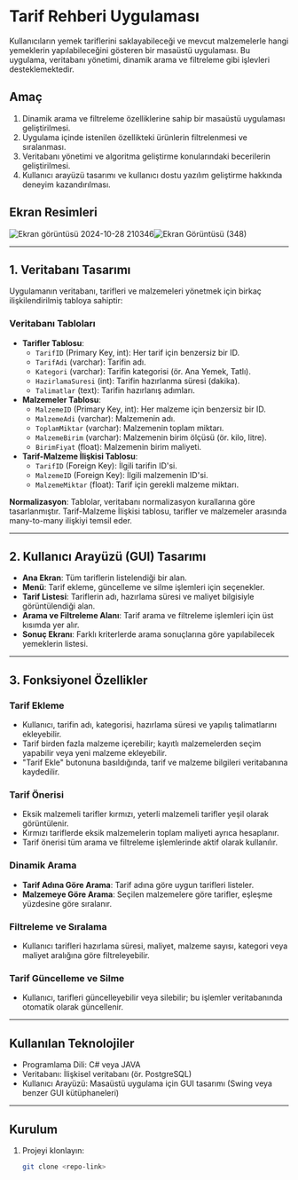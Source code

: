 # Tarif Rehberi Uygulaması

Kullanıcıların yemek tariflerini saklayabileceği ve mevcut malzemelerle hangi yemeklerin yapılabileceğini gösteren bir masaüstü uygulaması. Bu uygulama, veritabanı yönetimi, dinamik arama ve filtreleme gibi işlevleri desteklemektedir.

## Amaç
1. Dinamik arama ve filtreleme özelliklerine sahip bir masaüstü uygulaması geliştirilmesi.
2. Uygulama içinde istenilen özellikteki ürünlerin filtrelenmesi ve sıralanması.
3. Veritabanı yönetimi ve algoritma geliştirme konularındaki becerilerin geliştirilmesi.
4. Kullanıcı arayüzü tasarımı ve kullanıcı dostu yazılım geliştirme hakkında deneyim kazandırılması.

## Ekran Resimleri
![Ekran görüntüsü 2024-10-28 210346](https://github.com/user-attachments/assets/5b2c5694-047e-43ff-acec-7e67bdf7674e)![Ekran Görüntüsü (348)](https://github.com/user-attachments/assets/38592677-e2f2-458d-bc6e-2965cab1bc2e)


---

## 1. Veritabanı Tasarımı
Uygulamanın veritabanı, tarifleri ve malzemeleri yönetmek için birkaç ilişkilendirilmiş tabloya sahiptir:

### Veritabanı Tabloları
- **Tarifler Tablosu**:
    - `TarifID` (Primary Key, int): Her tarif için benzersiz bir ID.
    - `TarifAdi` (varchar): Tarifin adı.
    - `Kategori` (varchar): Tarifin kategorisi (ör. Ana Yemek, Tatlı).
    - `HazirlamaSuresi` (int): Tarifin hazırlanma süresi (dakika).
    - `Talimatlar` (text): Tarifin hazırlanış adımları.
- **Malzemeler Tablosu**:
    - `MalzemeID` (Primary Key, int): Her malzeme için benzersiz bir ID.
    - `MalzemeAdi` (varchar): Malzemenin adı.
    - `ToplamMiktar` (varchar): Malzemenin toplam miktarı.
    - `MalzemeBirim` (varchar): Malzemenin birim ölçüsü (ör. kilo, litre).
    - `BirimFiyat` (float): Malzemenin birim maliyeti.
- **Tarif-Malzeme İlişkisi Tablosu**:
    - `TarifID` (Foreign Key): İlgili tarifin ID'si.
    - `MalzemeID` (Foreign Key): İlgili malzemenin ID'si.
    - `MalzemeMiktar` (float): Tarif için gerekli malzeme miktarı.

**Normalizasyon**: Tablolar, veritabanı normalizasyon kurallarına göre tasarlanmıştır. Tarif-Malzeme İlişkisi tablosu, tarifler ve malzemeler arasında many-to-many ilişkiyi temsil eder.

---

## 2. Kullanıcı Arayüzü (GUI) Tasarımı
- **Ana Ekran**: Tüm tariflerin listelendiği bir alan.
- **Menü**: Tarif ekleme, güncelleme ve silme işlemleri için seçenekler.
- **Tarif Listesi**: Tariflerin adı, hazırlama süresi ve maliyet bilgisiyle görüntülendiği alan.
- **Arama ve Filtreleme Alanı**: Tarif arama ve filtreleme işlemleri için üst kısımda yer alır.
- **Sonuç Ekranı**: Farklı kriterlerde arama sonuçlarına göre yapılabilecek yemeklerin listesi.

---

## 3. Fonksiyonel Özellikler

### Tarif Ekleme
- Kullanıcı, tarifin adı, kategorisi, hazırlama süresi ve yapılış talimatlarını ekleyebilir.
- Tarif birden fazla malzeme içerebilir; kayıtlı malzemelerden seçim yapabilir veya yeni malzeme ekleyebilir.
- "Tarif Ekle" butonuna basıldığında, tarif ve malzeme bilgileri veritabanına kaydedilir.

### Tarif Önerisi
- Eksik malzemeli tarifler kırmızı, yeterli malzemeli tarifler yeşil olarak görüntülenir.
- Kırmızı tariflerde eksik malzemelerin toplam maliyeti ayrıca hesaplanır.
- Tarif önerisi tüm arama ve filtreleme işlemlerinde aktif olarak kullanılır.

### Dinamik Arama
- **Tarif Adına Göre Arama**: Tarif adına göre uygun tarifleri listeler.
- **Malzemeye Göre Arama**: Seçilen malzemelere göre tarifler, eşleşme yüzdesine göre sıralanır.

### Filtreleme ve Sıralama
- Kullanıcı tarifleri hazırlama süresi, maliyet, malzeme sayısı, kategori veya maliyet aralığına göre filtreleyebilir.

### Tarif Güncelleme ve Silme
- Kullanıcı, tarifleri güncelleyebilir veya silebilir; bu işlemler veritabanında otomatik olarak güncellenir.

---

## Kullanılan Teknolojiler
- Programlama Dili: C# veya JAVA
- Veritabanı: İlişkisel veritabanı (ör. PostgreSQL)
- Kullanıcı Arayüzü: Masaüstü uygulama için GUI tasarımı (Swing veya benzer GUI kütüphaneleri)

---

## Kurulum
1. Projeyi klonlayın:
   ```bash
   git clone <repo-link>
